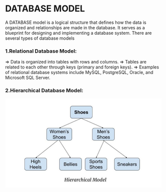 # DATABASE MODEL

A DATABASE model is a logical structure that defines how the data is organized and relationships are made in the database.
It serves as a blueprint for designing and implementing a database system.
There are several types of database models

### 1.Relational Database Model:

=> Data is organized into tables with rows and columns.
=> Tables are related to each other through keys (primary and foreign keys).
=> Examples of relational database systems include MySQL, PostgreSQL, Oracle, and Microsoft SQL Server.

### 2.Hierarchical Database Model:

![](img/Hierarchical_Database_Model.png)
